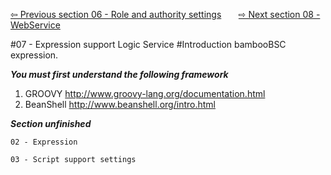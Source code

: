 
<a href="https://github.com/billchen198318/bamboobsc/blob/master/core-doc/dev-docs/06-RoleAndAuthoritySettings.md">⇦ Previous section 06 - Role and authority settings</a>
&nbsp;&nbsp;&nbsp;&nbsp;&nbsp;
<a href="https://github.com/billchen198318/bamboobsc/blob/master/core-doc/dev-docs/08-WebService.md">⇨ Next section 08 - WebService</a>

#07 - Expression support Logic Service
#Introduction
bambooBSC expression.<br>

***You must first understand the following framework***<br/>
1. GROOVY http://www.groovy-lang.org/documentation.html<br/>
2. BeanShell http://www.beanshell.org/intro.html


***Section unfinished***

`02 - Expression`
<br/>

`03 - Script support settings`
<br/>
